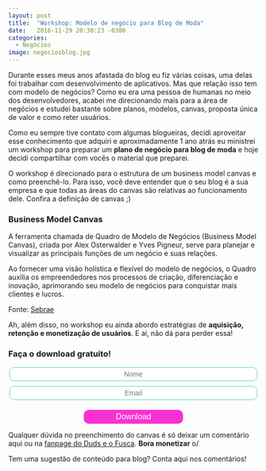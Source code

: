 ```yaml
---
layout: post
title:  "Workshop: Modelo de negócio para Blog de Moda"
date:   2016-11-29 20:30:23 -0300
categories:
  - Negócios
image: negociosblog.jpg
---
```


Durante esses meus anos afastada do blog eu fiz várias coisas, uma delas foi trabalhar com desenvolvimento de aplicativos. Mas que relação isso tem com modelo de negócios? Como eu era uma pessoa de humanas no meio dos desenvolvedores, acabei me direcionando mais para a área de negócios e estudei bastante sobre planos, modelos, canvas, proposta única de valor e como reter usuários.

Como eu sempre tive contato com algumas blogueiras, decidi aproveitar esse conhecimento que adquiri e aproximadamente 1 ano atrás eu ministrei um workshop para preparar um **plano de negócio para blog de moda** e hoje decidi compartilhar com vocês o material que preparei.

O workshop é direcionado para o estrutura de um business model canvas e como preenchê-lo. Para isso, você deve entender que o seu blog é a sua empresa e que todas as áreas do canvas são relativas ao funcionamento dele. Confira a definição de canvas ;)

### Business Model Canvas

A ferramenta chamada de Quadro de Modelo de Negócios (Business Model Canvas), criada por Alex Osterwalder e Yves Pigneur, serve para planejar e visualizar as principais funções de um negócio e suas relações.

Ao fornecer uma visão holística e flexível do modelo de negócios, o Quadro auxilia os empreendedores nos processos de criação, diferenciação e inovação, aprimorando seu modelo de negócios para conquistar mais clientes e lucros.

Fonte: [Sebrae](http://www.sebrae.com.br/sites/PortalSebrae/bis/quadro-de-modelo-de-negocios-para-criar-recriar-e-inovar,a6df0cc7f4217410VgnVCM2000003c74010aRCRD)

Ah, além disso, no workshop eu ainda abordo estratégias de **aquisição, retenção e monetização de usuários**. E aí, não dá para perder essa!

### Faça o download gratuito!


<style>
		.emailTxt {
			border: 1px solid #34EE8A;
			border-radius: 10px;
			background-color: white;
			width: 500px;
			color: #303030;
			text-align: center;
			padding: 5px;
			margin-bottom: 10px;
			font-size: 14px;

		}

		.centerAlign {
			text-align: center;
		}

		.sendButton { 
			width: 200px;
			border: 0;
			border-radius: 10px;
			background-color: #F831D3;
			color: white;
			text-align: center;
			padding: 5px;
			font-size: 16px;
			margin-top: 10px;

		}

		.hidden { 
			display: none;
		}

		.downloadA {
			font-size: 24px;
			color: #34EE8A;
			text-decoration: none;
			padding-top: 10px;

		}

</style>


<p class="centerAlign">
	<input type="text" class="emailTxt" id="nameInput" placeholder="Nome"><br>
	<input type="text" class="emailTxt" id="emailInput" placeholder="Email"><br>
	<button class="sendButton" id="sendBtn">Download</button></p>

<div class="download hidden" id="downloadDiv">
	<p class="centerAlign"><a class="downloadA" href="http://dudseofusca.com/arquivos/bmcanvas_dudseofusca.pdf">Clique para fazer download</a></p>
</div>

<script src="https://www.gstatic.com/firebasejs/3.6.2/firebase.js"></script>
<script>
  // Initialize Firebase
  var config = {
    apiKey: "AIzaSyAGNKdjRHKUP0aakrxVeXLxTu_eQghz5M0",
    authDomain: "leads-duds-e-o-fusca.firebaseapp.com",
    databaseURL: "https://leads-duds-e-o-fusca.firebaseio.com",
    storageBucket: "",
    messagingSenderId: "793449281415"
  };
  firebase.initializeApp(config);

var download = document.querySelector('#downloadDiv')

document.querySelector('#sendBtn').addEventListener('click', function() {
 	download.classList.remove('hidden');
 });

var name = document.querySelector('#nameInput')
var email = document.querySelector('#emailInput')

document.querySelector('#sendBtn').addEventListener('click', function() {
	firebase.database().ref().child('leads').push().set({
		name: document.querySelector('#nameInput').value,
		email: document.querySelector('#emailInput').value, 
	});
});
</script>

Qualquer dúvida no preenchimento do canvas é só deixar um comentário aqui ou na [fanpage do Duds e o Fusca](https://www.facebook.com/dudseofusca/). **Bora monetizar** o/

Tem uma sugestão de conteúdo para blog? Conta aqui nos comentários!
